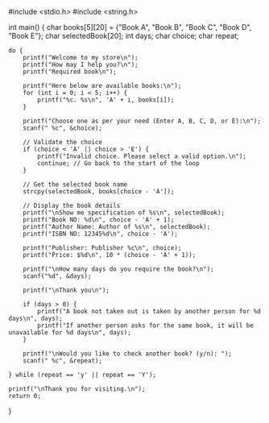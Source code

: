 #include <stdio.h>
#include <string.h>

int main() {
    char books[5][20] = {"Book A", "Book B", "Book C", "Book D", "Book E"};
    char selectedBook[20];
    int days;
    char choice;
    char repeat;

    do {
        printf("Welcome to my store\n");
        printf("How may I help you?\n");
        printf("Required book\n");
        
        printf("Here below are available books:\n");
        for (int i = 0; i < 5; i++) {
            printf("%c. %s\n", 'A' + i, books[i]);
        }

        printf("Choose one as per your need (Enter A, B, C, D, or E):\n");
        scanf(" %c", &choice);

        // Validate the choice
        if (choice < 'A' || choice > 'E') {
            printf("Invalid choice. Please select a valid option.\n");
            continue; // Go back to the start of the loop
        }

        // Get the selected book name
        strcpy(selectedBook, books[choice - 'A']);

        // Display the book details 
        printf("\nShow me specification of %s\n", selectedBook);
        printf("Book NO: %d\n", choice - 'A' + 1);
        printf("Author Name: Author of %s\n", selectedBook);
        printf("ISBN NO: 12345%d\n", choice - 'A');
        
        printf("Publisher: Publisher %c\n", choice);
        printf("Price: $%d\n", 10 * (choice - 'A' + 1));

        printf("\nHow many days do you require the book?\n");
        scanf("%d", &days);

        printf("\nThank you\n");

        if (days > 0) {
            printf("A book not taken out is taken by another person for %d days\n", days);
            printf("If another person asks for the same book, it will be unavailable for %d days\n", days);
        }

        printf("\nWould you like to check another book? (y/n): ");
        scanf(" %c", &repeat);

    } while (repeat == 'y' || repeat == 'Y');

    printf("\nThank you for visiting.\n");
    return 0;
}
